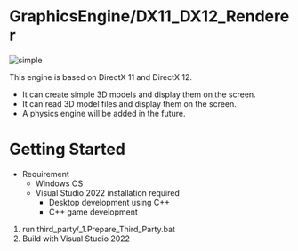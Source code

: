 # GraphicsEngine/DX11_DX12_Renderer
![simple](https://github.com/user-attachments/assets/fd7068e9-d279-4981-ac8f-812bdd70dec8)

This engine is based on DirectX 11 and DirectX 12.
- It can create simple 3D models and display them on the screen.
- It can read 3D model files and display them on the screen.
- A physics engine will be added in the future.

# Getting Started
- Requirement
	- Windows OS
	- Visual Studio 2022 installation required
		- Desktop development using C++
		- C++ game development

1. run third_party/_1.Prepare_Third_Party.bat
2. Build with Visual Studio 2022
